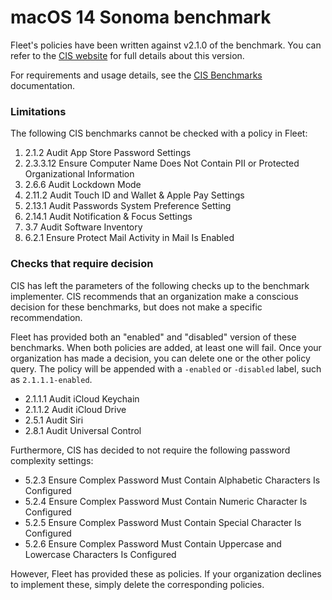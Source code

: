 # macOS 14 Sonoma benchmark

Fleet's policies have been written against v2.1.0 of the benchmark. You can refer to the [CIS website](https://www.cisecurity.org/cis-benchmarks) for full details about this version.

For requirements and usage details, see the [CIS Benchmarks](https://fleetdm.com/docs/using-fleet/cis-benchmarks) documentation.

### Limitations

The following CIS benchmarks cannot be checked with a policy in Fleet:
1. 2.1.2 Audit App Store Password Settings
2. 2.3.3.12 Ensure Computer Name Does Not Contain PII or Protected Organizational Information
3. 2.6.6 Audit Lockdown Mode
4. 2.11.2 Audit Touch ID and Wallet & Apple Pay Settings
5. 2.13.1 Audit Passwords System Preference Setting
6. 2.14.1 Audit Notification & Focus Settings
7. 3.7 Audit Software Inventory
8. 6.2.1 Ensure Protect Mail Activity in Mail Is Enabled

### Checks that require decision

CIS has left the parameters of the following checks up to the benchmark implementer. CIS recommends that an organization make a conscious decision for these benchmarks, but does not make a specific recommendation.

Fleet has provided both an "enabled" and "disabled" version of these benchmarks. When both policies are added, at least one will fail. Once your organization has made a decision, you can delete one or the other policy query.
The policy will be appended with a `-enabled` or `-disabled` label, such as `2.1.1.1-enabled`.

- 2.1.1.1 Audit iCloud Keychain
- 2.1.1.2 Audit iCloud Drive
- 2.5.1 Audit Siri
- 2.8.1 Audit Universal Control

Furthermore, CIS has decided to not require the following password complexity settings:
- 5.2.3 Ensure Complex Password Must Contain Alphabetic Characters Is Configured
- 5.2.4 Ensure Complex Password Must Contain Numeric Character Is Configured
- 5.2.5 Ensure Complex Password Must Contain Special Character Is Configured
- 5.2.6 Ensure Complex Password Must Contain Uppercase and Lowercase Characters Is Configured

However, Fleet has provided these as policies. If your organization declines to implement these, simply delete the corresponding policies.